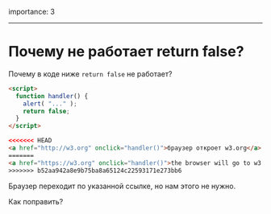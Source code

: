 importance: 3

---

# Почему не работает return false?

Почему в коде ниже `return false` не работает?

```html autorun run
<script>
  function handler() {
    alert( "..." );
    return false;
  }
</script>

<<<<<<< HEAD
<a href="http://w3.org" onclick="handler()">браузер откроет w3.org</a>
=======
<a href="https://w3.org" onclick="handler()">the browser will go to w3.org</a>
>>>>>>> b52aa942a8e9b75ba8a65124c22593171e273bb6
```

Браузер переходит по указанной ссылке, но нам этого не нужно.

Как поправить?
